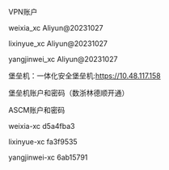 ﻿

VPN账户

weixia\_xc	Aliyun@20231027

lixinyue\_xc	Aliyun@20231027

yangjinwei\_xc	Aliyun@20231027

堡垒机：一体化安全堡垒机:https://10.48.117.158

堡垒机账户和密码（数浙林德顺开通）


ASCM账户和密码

weixia-xc		d5a4fba3

lixinyue-xc	fa3f9535

yangjinwei-xc	6ab15791
